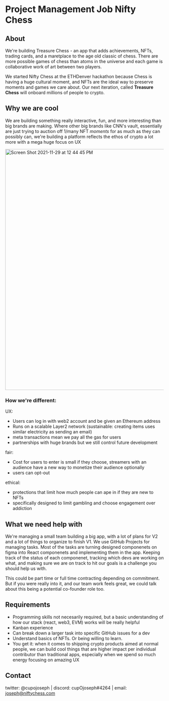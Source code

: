 # Project Management Job Nifty Chess

## About

We're building Treasure Chess - an app that adds achievements, NFTs, trading cards, and a maretplace to the age old classic of chess. There are more possible games of chess than atoms in the universe and each game is collaborative work of art between two players.

We started Nifty Chess at the ETHDenver hackathon because Chess is having a huge cultural moment, and NFTs are the ideal way to preserve moments and games we care about. Our next iteration, called **Treasure Chess** will onboard millions of people to crypto.

## Why we are cool

We are building something really interactive, fun, and more interesting than big brands are making. Where other big brands like CNN's vault, essentially are just trying to auction off 1/many NFT _moments_ for as much as they can possibly can, we're building a platform reflects the ethos of crypto a lot more with a mega huge focus on UX

<img width="765" alt="Screen Shot 2021-11-29 at 12 44 45 PM" src="https://user-images.githubusercontent.com/9449596/143917223-a870c202-8d0a-4b58-9d1c-2bcfab10b9e1.png">

### How we're different:

UX:

- Users can log in with web2 account and be given an Ethereum address
- Runs on a scalable Layer2 network (sustainable: creating items uses similar electricity as sending an email)
- meta transactions mean we pay all the gas for users
- partnerships with huge brands but we still control future development

fair:

- Cost for users to enter is small if they choose, streamers with an audience have a new way to monetize their audience optionally
- users can opt-out

ethical:

- protections that limit how much people can ape in if they are new to NFTs
- specifically designed to limit gambling and choose engagement over addiction 

## What we need help with
We're managing a small team building a big app, with a lot of plans for V2 and a lot of things to organize to finish V1. We use GitHub Projects for managing tasks. Most of the tasks are turning designed componenets on figma into React componenets and implementing them in the app. Keeping track of the status of each componenet, tracking which devs are working on what, and making sure we are on track to hit our goals is a challenge you should help us with. 

This could be part time or full time contracting depending on commitment. But if you were really into it, and our team work feels great, we could talk about this being a potential co-founder role too.

## Requirements
- Programming skills not necesarily required, but a basic understanding of how our stack (react, web3, EVM) works will be really helpful
- Kanban experience 
- Can break down a larger task into specific GitHub issues for a dev
- Understand basics of NFTs. Or being willing to learn.
- You get it: when it comes to shipping crypto products aimed at normal people, we can build cool things that are higher impact per individual contributor than traditional apps, especially when we spend so much energy focusing on amazing UX

## Contact
twitter: @cupojoseph | discord: cupOjoseph#4264 | email: joseph@niftychess.com
